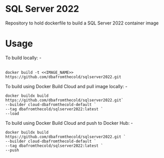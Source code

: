 # SQL Server 2022
Repository to hold dockerfile to build a SQL Server 2022 container image

# Usage

To build locally: -<br>
<br>
```
docker build -t <<IMAGE_NAME>> https://github.com/dbafromthecold/sqlserver2022.git
```


To build using Docker Build Cloud and pull image locally: -<br>
```
docker buildx build https://github.com/dbafromthecold/sqlserver2022.git`
--builder cloud-dbafromthecold-default `
--tag dbafromthecold/sqlserver2022:latest `
--load
```



To build using Docker Build Cloud and push to Docker Hub: -<br>
```
docker buildx build https://github.com/dbafromthecold/sqlserver2022.git `
--builder cloud-dbafromthecold-default `
--tag dbafromthecold/sqlserver2022:latest `
--push
```
